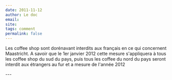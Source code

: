 ```yaml
---
date: 2011-11-12
author: Le doc
email: 
site: 
tags: comment
permalink: false
---
```


<p>Les coffee shop sont dorénavant interdits aux français en ce qui concernent Maastricht. A savoir que le 1er janvier 2012 cette mesure s'appliquera à tous les coffee shop du sud du pays, puis tous les coffee du nord du pays seront interdit aux étrangers au fur et a mesure de l'année 2012</p>
---